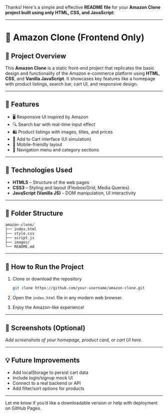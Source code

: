 Thanks! Here's a simple and effective **README file** for your **Amazon Clone project built using only HTML, CSS, and JavaScript**:

---

# 🛒 Amazon Clone (Frontend Only)

## 📌 Project Overview

This **Amazon Clone** is a static front-end project that replicates the basic design and functionality of the Amazon e-commerce platform using **HTML**, **CSS**, and **Vanilla JavaScript**. It showcases key features like a homepage with product listings, search bar, cart UI, and responsive design.

---

## 🚀 Features

* 🖥️ Responsive UI inspired by Amazon
* 🔍 Search bar with real-time input effect
* 🛍️ Product listings with images, titles, and prices
* 🛒 Add to Cart interface (UI simulation)
* 📱 Mobile-friendly layout
* 🔗 Navigation menu and category sections

---

## 🧰 Technologies Used

* **HTML5** – Structure of the web pages
* **CSS3** – Styling and layout (Flexbox/Grid, Media Queries)
* **JavaScript (Vanilla JS)** – DOM manipulation, UI interactivity

---

## 📁 Folder Structure

```
amazon-clone/
├── index.html
├── style.css
├── script.js
├── images/
└── README.md
```

---

## 🚀 How to Run the Project

1. Clone or download the repository

   ```bash
   git clone https://github.com/your-username/amazon-clone.git
   ```

2. Open the `index.html` file in any modern web browser.

3. Enjoy the Amazon-like experience!

---

## 📸 Screenshots (Optional)

*Add screenshots of your homepage, product card, or cart UI here.*

---

## 💡 Future Improvements

* Add localStorage to persist cart data
* Include login/signup mock UI
* Connect to a real backend or API
* Add filter/sort options for products

---

Let me know if you’d like a downloadable version or help with deployment on GitHub Pages.

